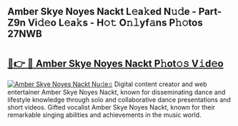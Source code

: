 ## Amber Skye Noyes Nackt L𝚎a𝚔ed N𝚞𝚍e - Part-Z9n Vi𝚍𝚎o L𝚎a𝚔s - H𝚘𝚝 O𝚗𝚕yf𝚊ns P𝚑𝚘tos 27NWB

# <h2><a href="http://kfcd49n.oniu.top/?m=Amber+Skye+Noyes+Nackt">🔗👉 🔴 Amber Skye Noyes Nackt P𝚑ot𝚘𝚜 V𝚒d𝚎o</a></h2>

[![Amber Skye Noyes Nackt Nu𝚍e𝚜](https://i.imgur.com/0qMVB7G.gif)](http://kfcd49n.oniu.top/?m=Amber+Skye+Noyes+Nackt)
Digital content creator and web entertainer Amber Skye Noyes Nackt, known for disseminating dance and lifestyle knowledge through solo and collaborative dance presentations and short videos. Gifted vocalist Amber Skye Noyes Nackt, known for their remarkable singing abilities and achievements in the music world.  
